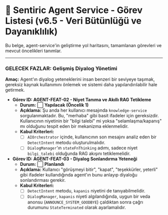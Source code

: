 # 🧠 Sentiric Agent Service - Görev Listesi (v6.5 - Veri Bütünlüğü ve Dayanıklılık)

Bu belge, agent-service'in geliştirme yol haritasını, tamamlanan görevleri ve mevcut öncelikleri tanımlar.

---


### **GELECEK FAZLAR: Gelişmiş Diyalog Yönetimi**

**Amaç:** Agent'ın diyalog yeteneklerini insan benzeri bir seviyeye taşımak, gereksiz kaynak kullanımını önlemek ve sistemi daha yapılandırılabilir hale getirmek.

-   **Görev ID: AGENT-FEAT-02 - Niyet Tanıma ve Akıllı RAG Tetikleme**
    -   **Durum:** ⬜ **Yapılacak (Öncelik 1)**
    -   **Açıklama:** Şu anda her kullanıcı mesajında `knowledge-service` sorgulanmaktadır. Bu, "merhaba" gibi basit ifadeler için gereksizdir. Kullanıcının niyetinin bir "bilgi talebi" mi yoksa "selamlaşma/kapanış" mı olduğunu tespit eden bir mekanizma eklenmelidir.
    -   **Kabul Kriterleri:**
        -   [ ] `AIOrchestrator` içinde, kullanıcının son mesajını analiz eden bir `DetectIntent` metodu oluşturulmalıdır.
        -   [ ] `DialogManager`'ın `stateFnThinking` adımı, sadece niyet `bilgi_talebi` olduğunda RAG akışını tetiklemelidir.

-   **Görev ID: AGENT-FEAT-03 - Diyalog Sonlandırma Yeteneği**
    -   **Durum:** ⬜ **Planlandı**
    -   **Açıklama:** Kullanıcı "görüşmeyi bitir", "kapat", "teşekkürler, yeterli" gibi ifadeler kullandığında agent'ın bunu anlayıp diyaloğu sonlandırması gerekir.
    -   **Kabul Kriterleri:**
        -   [ ] `DetectIntent` metodu, `kapanis` niyetini de tanıyabilmelidir.
        -   [ ] `DialogManager`, `kapanis` niyeti algılandığında, uygun bir veda anonsu (`ANNOUNCE_SYSTEM_GOODBYE`) çaldıktan sonra çağrı durumunu `StateTerminated` olarak ayarlamalıdır.        